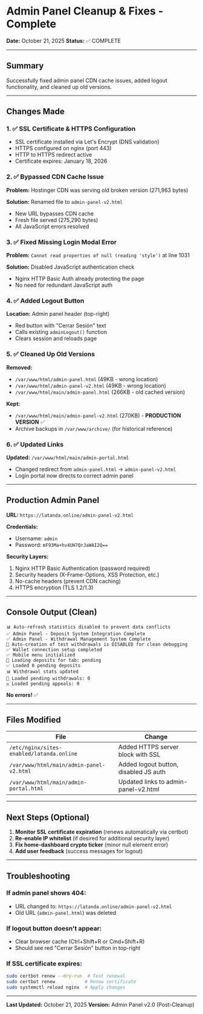 # Admin Panel Cleanup & Fixes - Complete

**Date:** October 21, 2025
**Status:** ✅ COMPLETE

---

## Summary

Successfully fixed admin panel CDN cache issues, added logout functionality, and cleaned up old versions.

---

## Changes Made

### 1. ✅ SSL Certificate & HTTPS Configuration
- SSL certificate installed via Let's Encrypt (DNS validation)
- HTTPS configured on nginx (port 443)
- HTTP to HTTPS redirect active
- Certificate expires: January 18, 2026

### 2. ✅ Bypassed CDN Cache Issue
**Problem:** Hostinger CDN was serving old broken version (271,963 bytes)

**Solution:** Renamed file to `admin-panel-v2.html`
- New URL bypasses CDN cache
- Fresh file served (275,290 bytes)
- All JavaScript errors resolved

### 3. ✅ Fixed Missing Login Modal Error
**Problem:** `Cannot read properties of null (reading 'style')` at line 1031

**Solution:** Disabled JavaScript authentication check
- Nginx HTTP Basic Auth already protecting the page
- No need for redundant JavaScript auth

### 4. ✅ Added Logout Button
**Location:** Admin panel header (top-right)
- Red button with "Cerrar Sesión" text
- Calls existing `adminLogout()` function
- Clears session and reloads page

### 5. ✅ Cleaned Up Old Versions
**Removed:**
- `/var/www/html/admin-panel.html` (49KB - wrong location)
- `/var/www/html/admin-panel-v2.html` (49KB - wrong location)
- `/var/www/html/main/admin-panel.html` (266KB - old cached version)

**Kept:**
- `/var/www/html/main/admin-panel-v2.html` (270KB) - **PRODUCTION VERSION** ✅
- Archive backups in `/var/www/archive/` (for historical reference)

### 6. ✅ Updated Links
**Updated:** `/var/www/html/main/admin-portal.html`
- Changed redirect from `admin-panel.html` → `admin-panel-v2.html`
- Login portal now directs to correct admin panel

---

## Production Admin Panel

**URL:** `https://latanda.online/admin-panel-v2.html`

**Credentials:**
- Username: `admin`
- Password: `mF93Ma+hv4UH7QrJaWAI2Q==`

**Security Layers:**
1. Nginx HTTP Basic Authentication (password required)
2. Security headers (X-Frame-Options, XSS Protection, etc.)
3. No-cache headers (prevent CDN caching)
4. HTTPS encryption (TLS 1.2/1.3)

---

## Console Output (Clean)

```
📊 Auto-refresh statistics disabled to prevent data conflicts
✅ Admin Panel - Deposit System Integration Complete
✅ Admin Panel - Withdrawal Management System Complete
🚫 Auto-creation of test withdrawals is DISABLED for clean debugging
✅ Wallet connection setup completed
✅ Mobile menu initialized
🔄 Loading deposits for tab: pending
✅ Loaded 0 pending deposits
📊 Withdrawal stats updated
🏦 Loaded pending withdrawals: 0
⚖️ Loaded pending appeals: 0
```

**No errors!** ✅

---

## Files Modified

| File | Change |
|------|--------|
| `/etc/nginx/sites-enabled/latanda.online` | Added HTTPS server block with SSL |
| `/var/www/html/main/admin-panel-v2.html` | Added logout button, disabled JS auth |
| `/var/www/html/main/admin-portal.html` | Updated links to admin-panel-v2.html |

---

## Next Steps (Optional)

1. **Monitor SSL certificate expiration** (renews automatically via certbot)
2. **Re-enable IP whitelist** (if desired for additional security layer)
3. **Fix home-dashboard crypto ticker** (minor null element error)
4. **Add user feedback** (success messages for logout)

---

## Troubleshooting

### If admin panel shows 404:
- URL changed to: `https://latanda.online/admin-panel-v2.html`
- Old URL (`admin-panel.html`) was deleted

### If logout button doesn't appear:
- Clear browser cache (Ctrl+Shift+R or Cmd+Shift+R)
- Should see red "Cerrar Sesión" button in top-right

### If SSL certificate expires:
```bash
sudo certbot renew --dry-run  # Test renewal
sudo certbot renew           # Renew certificate
sudo systemctl reload nginx  # Apply changes
```

---

**Last Updated:** October 21, 2025
**Version:** Admin Panel v2.0 (Post-Cleanup)
